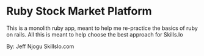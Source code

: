 # Ruby Stock Market Platform

This is a monolith ruby app, meant to help me re-practice the basics of ruby on rails. All this is meant to help choose the best approach for Skills.Io

By: Jeff Njogu
SkillsIo.com

